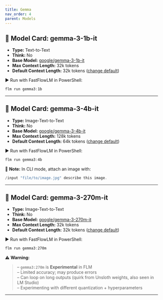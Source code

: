 ```yaml
---
title: Gemma
nav_order: 4
parent: Models
---
```


## 🧩 Model Card: gemma-3-1b-it  

- **Type:** Text-to-Text
- **Think:** No  
- **Base Model:** [google/gemma-3-1b-it](https://huggingface.co/google/gemma-3-1b-it)
- **Max Context Length:** 32k tokens  
- **Default Context Length:** 32k tokens ([change default](https://docs.fastflowlm.com/instructions/cli.html#-change-default-context-length-max))  

▶️ Run with FastFlowLM in PowerShell:  

```powershell
flm run gemma3:1b
```

---

## 🧩 Model Card: gemma-3-4b-it  

- **Type:** Image-Text-to-Text
- **Think:** No  
- **Base Model:** [google/gemma-3-4b-it](https://huggingface.co/google/gemma-3-4b-it)
- **Max Context Length:** 128k tokens  
- **Default Context Length:** 64k tokens ([change default](https://docs.fastflowlm.com/instructions/cli.html#-change-default-context-length-max))  

▶️ Run with FastFlowLM in PowerShell:  

```powershell
flm run gemma3:4b
```

📝 **Note:** In CLI mode, attach an image with:

```powershell
/input "file/to/image.jpg" describe this image.
```

---

## 🧩 Model Card: gemma-3-270m-it  

- **Type:** Image-Text-to-Text
- **Think:** No  
- **Base Model:** [google/gemma-3-270m-it](https://huggingface.co/google/gemma-3-270m-it)
- **Max Context Length:** 32k tokens  
- **Default Context Length:** 32k tokens ([change default](https://docs.fastflowlm.com/instructions/cli.html#-change-default-context-length-max))  

▶️ Run with FastFlowLM in PowerShell:  

```powershell
flm run gemma3:270m
```

⚠️ **Warning:** 
> – `gemma3:270m` is **Experimental** in FLM  
> – Limited accuracy; may produce errors  
> – Can loop on long outputs (quirk from Unsloth weights, also seen in LM Studio)  
> – Experimenting with different quantization + hyperparameters  

---